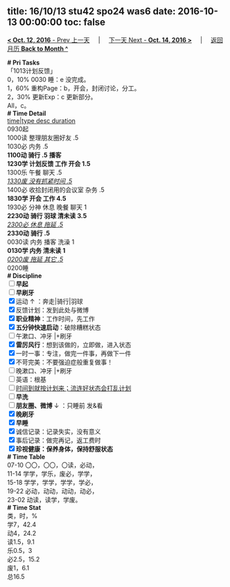 title: 16/10/13 stu42 spo24 was6
date: 2016-10-13 00:00:00
toc: false
---
[**< Oct. 12, 2016** - Prev 上一天](/lifelogs/2016/10/d12.html) &nbsp; &nbsp; | &nbsp; &nbsp; [下一天 Next - **Oct. 14, 2016 >**](/lifelogs/2016/10/d14.html) &nbsp; &nbsp; |  &nbsp; &nbsp; [返回月历 **Back to Month ^**](/lifelogs/2016/10/index.html)
<br/><div><b># Pri Tasks</b></div><div>「1013计划反馈」</div><div>0，10% 0030 睡：e 没完成。</div><div>1，60% 重构Page：b，开会，封闭讨论，分工。</div><div>2，30% 更新Exp：c 更新部分。</div><div>All，c。</div><div><b># Time Detail</b></div><div><u>time|type desc duration</u></div><div>0930起</div><div>1000读 整理朋友圈好友 .5</div><div>1030必 内务 .5</div><div><b>1100动 骑行 .5</b> <b>播客</b></div><div><b>1230学 计划反馈 工作 开会 1.5</b></div><div>1300乐 午餐 聊天 .5</div><div><u><i>1330废 没有抓紧时间 .5</i></u></div><div>1400必 收拾封闭用的会议室 杂务 .5</div><div><b>1830学 开会 工作 4.5</b></div><div>1930必 分神 休息 晚餐 聊天 1</div><div><b>2230动 骑行 羽球 清未读 3.5</b></div><div><u><i>2300必 休息 拖延 .5</i></u></div><div><b>2330动 骑行 .5</b></div><div>0030读 内务 播客 洗澡 1</div><div><b>0130学 内务 清未读 1</b></div><div><u><i>0200废 拖延 其它 .5</i></u></div><div>0200睡</div><div><b># Discipline</b></div><div><b><input type="checkbox"/></b><b>早起</b></div><div><input type="checkbox"/><b>早刷牙</b></div><div><input checked="true" type="checkbox"/>运动 ↑ ：奔走|骑行|羽球</div><div><input checked="true" type="checkbox"/>反馈计划：发到此处与微博</div><div><input checked="true" type="checkbox"/><b>职业精神</b>：工作时间，先工作</div><div><input checked="true" type="checkbox"/><b>五分钟快速启动</b>：破除糟糕状态</div><div><input type="checkbox"/>午漱口、冲牙 |+刷牙</div><div><input checked="true" type="checkbox"/><b>雷厉风行</b>：想到该做的，立即做，进入状态</div><div><input checked="true" type="checkbox"/>一时一事：专注，做完一件事，再做下一件</div><div><input checked="true" type="checkbox"/>不苛完美：不要强迫症般重复做事！</div><div><input type="checkbox"/>晚漱口、冲牙 |+刷牙</div><div><input type="checkbox"/>英语：根基</div><div><u><input type="checkbox"/></u><u>时间到就按计划来；流连好状态会打乱计划</u></div><div><input type="checkbox"/><b>早洗</b></div><div><b><input type="checkbox"/></b><b>朋友圈、微博</b> ↓ ：只睡前 发&amp;看</div><div><b><input checked="true" type="checkbox"/></b><b>晚刷牙</b></div><div><input checked="true" type="checkbox"/><b>早睡</b></div><div><input checked="true" type="checkbox"/>诚信记录：记录失实，没有意义</div><div><input checked="true" type="checkbox"/>事后记录：做完再记，返工费时</div><div><b><input checked="true" type="checkbox"/></b><b>珍视健康：保养身体，保持舒服状态</b></div><div><b># Time Table</b></div><div>07-10 〇〇，〇〇，〇读，必动，</div><div>11-14 学学，学乐，废必，学学，</div><div>15-18 学学，学学，学学，学必，</div><div>19-22 必动，动动，动动，动必，</div><div>23-02 动读，读学，学废。</div><div><b># Time Stat</b></div><div>类，时，%</div><div>学7，42.4</div><div>动4，24.2</div><div>读1.5，9.1</div><div>乐0.5，3</div><div>必2.5，15.2</div><div>废1，6.1</div><div>总16.5</div>